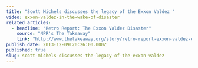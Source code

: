 ```yaml
---
title: "Scott Michels discusses the legacy of the Exxon Valdez "
video: exxon-valdez-in-the-wake-of-disaster
related_articles:
  - headline: "Retro Report: The Exxon Valdez Disaster"
    source: "NPR's The Takeaway"
    link: "http://www.thetakeaway.org/story/retro-report-exxon-valdez-disaster/"
publish_date: 2013-12-09T20:26:00.000Z
published: true
slug: scott-michels-discusses-the-legacy-of-the-exxon-valdez
---
```


